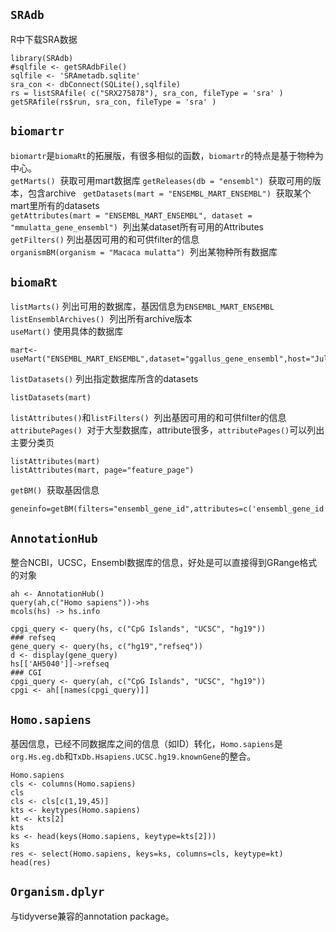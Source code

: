 ## `SRAdb`
R中下载SRA数据  

```
library(SRAdb)
#sqlfile <- getSRAdbFile()
sqlfile <- 'SRAmetadb.sqlite'
sra_con <- dbConnect(SQLite(),sqlfile)
rs = listSRAfile( c("SRX275878"), sra_con, fileType = 'sra' )
getSRAfile(rs$run, sra_con, fileType = 'sra' )
```

## `biomartr`
`biomartr`是`biomaRt`的拓展版，有很多相似的函数，`biomartr`的特点是基于物种为中心。   
`getMarts()`  获取可用mart数据库
`getReleases(db = "ensembl")`  获取可用的版本，包含archive  
`getDatasets(mart = "ENSEMBL_MART_ENSEMBL")`  获取某个mart里所有的datasets  
`getAttributes(mart = "ENSEMBL_MART_ENSEMBL", dataset = "mmulatta_gene_ensembl")`  列出某dataset所有可用的Attributes  
`getFilters()`  列出基因可用的和可供filter的信息  
`organismBM(organism = "Macaca mulatta")`  列出某物种所有数据库

## `biomaRt`
`listMarts()`  列出可用的数据库，基因信息为`ENSEMBL_MART_ENSEMBL`  
`listEnsemblArchives()`  列出所有archive版本  
`useMart()`  使用具体的数据库  
```
mart<-useMart("ENSEMBL_MART_ENSEMBL",dataset="ggallus_gene_ensembl",host="Jul2016.archive.ensembl.org")
```
`listDatasets()`  列出指定数据库所含的datasets  
```
listDatasets(mart)
```
`listAttributes()`和`listFilters()`  列出基因可用的和可供filter的信息  
`attributePages()`  对于大型数据库，attribute很多，`attributePages()`可以列出主要分类页  
```
listAttributes(mart)
listAttributes(mart, page="feature_page")
```

`getBM()`  获取基因信息  
```
geneinfo=getBM(filters="ensembl_gene_id",attributes=c('ensembl_gene_id','external_gene_name','description'),values=gene_id,mart=mart)
```

## `AnnotationHub`
整合NCBI，UCSC，Ensembl数据库的信息，好处是可以直接得到GRange格式的对象
```
ah <- AnnotationHub()
query(ah,c("Homo sapiens"))->hs
mcols(hs) -> hs.info

cpgi_query <- query(hs, c("CpG Islands", "UCSC", "hg19"))
### refseq
gene_query <- query(hs, c("hg19","refseq"))
d <- display(gene_query)
hs[['AH5040']]->refseq
### CGI
cpgi_query <- query(ah, c("CpG Islands", "UCSC", "hg19"))
cpgi <- ah[[names(cpgi_query)]]
```

## `Homo.sapiens`
基因信息，已经不同数据库之间的信息（如ID）转化，`Homo.sapiens`是`org.Hs.eg.db`和`TxDb.Hsapiens.UCSC.hg19.knownGene`的整合。

```
Homo.sapiens
cls <- columns(Homo.sapiens)
cls
cls <- cls[c(1,19,45)]
kts <- keytypes(Homo.sapiens)
kt <- kts[2]
kts
ks <- head(keys(Homo.sapiens, keytype=kts[2]))
ks
res <- select(Homo.sapiens, keys=ks, columns=cls, keytype=kt)
head(res)
```

## `Organism.dplyr`

与tidyverse兼容的annotation package。

